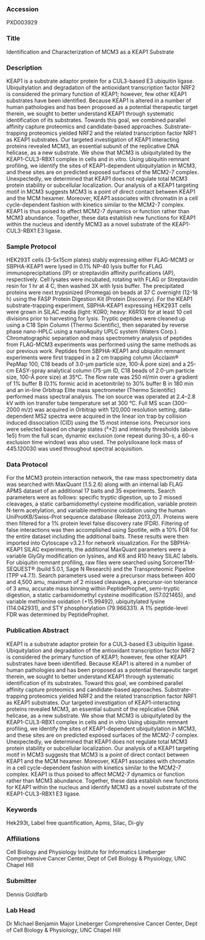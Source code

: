 ### Accession
PXD003929

### Title
Identification and Characterization of MCM3 as a KEAP1 Substrate

### Description
KEAP1 is a substrate adaptor protein for a CUL3-based E3 ubiquitin ligase. Ubiquitylation and degradation of the antioxidant transcription factor NRF2 is considered the primary function of KEAP1; however, few other KEAP1 substrates have been identified. Because KEAP1 is altered in a number of human pathologies and has been proposed as a potential therapeutic target therein, we sought to better understand KEAP1 through systematic identification of its substrates. Towards this goal, we combined parallel affinity capture proteomics and candidate-based approaches. Substrate-trapping proteomics yielded NRF2 and the related transcription factor NRF1 as KEAP1 substrates. Our targeted investigation of KEAP1 interacting proteins revealed MCM3, an essential subunit of the replicative DNA helicase, as a new substrate. We show that MCM3 is ubiquitylated by the KEAP1-CUL3-RBX1 complex in cells and in vitro. Using ubiquitin remnant profiling, we identify the sites of KEAP1-dependent ubiquitylation in MCM3, and these sites are on predicted exposed surfaces of the MCM2-7 complex. Unexpectedly, we determined that KEAP1 does not regulate total MCM3 protein stability or subcellular localization. Our analysis of a KEAP1 targeting motif in MCM3 suggests MCM3 is a point of direct contact between KEAP1 and the MCM hexamer. Moreover, KEAP1 associates with chromatin in a cell cycle-dependent fashion with kinetics similar to the MCM2-7 complex. KEAP1 is thus poised to affect MCM2-7 dynamics or function rather than MCM3 abundance. Together, these data establish new functions for KEAP1 within the nucleus and identify MCM3 as a novel substrate of the KEAP1-CUL3-RBX1 E3 ligase.

### Sample Protocol
HEK293T cells (3-5x15cm plates) stably expressing either FLAG-MCM3 or SBPHA-KEAP1 were lysed in 0.1% NP-40 lysis buffer for FLAG immunoprecipitations (IP) or streptavidin affinity purifications (AP), respectively. Cell lysates were incubated, rotating with FLAG or Streptavidin resin for 1 hr at 4 C, then washed 3X with lysis buffer. The precipitated proteins were next trypsinized (Promega) on beads at 37 C overnight (12-18 h) using the FASP Protein Digestion Kit (Protein Discovery). For the KEAP1 substrate-trapping experiment, SBPHA-KEAP1 expressing HEK293T cells were grown in SILAC media (light: K0R0; heavy: K6R10) for at least 10 cell divisions prior to harvesting for lysis. Tryptic peptides were cleaned up using a C18 Spin Column (Thermo Scientific), then separated by reverse phase nano-HPLC using a nanoAquity UPLC system (Waters Corp.). Chromatographic separation and mass spectrometry analysis of peptides from FLAG-MCM3 experiments was performed using the same methods as our previous work. Peptides from SBPHA-KEAP1 and ubiquitin remnant experiments were first trapped in a 2 cm trapping column (Acclaim® PepMap 100, C18 beads of 3.0-μm particle size, 100-Å pore size) and a 25-cm EASY-spray analytical column (75-μm ID, C18 beads of 2.0-μm particle size, 100-Å pore size) at 35°C. The flow rate was 250 nl/min over a gradient of 1% buffer B (0.1% formic acid in acetonitrile) to 30% buffer B in 180 min and an in-line Orbitrap Elite mass spectrometer (Thermo Scientific) performed mass spectral analysis. The ion source was operated at 2.4–2.8 kV with ion transfer tube temperature set at 300 °C. Full MS scan (300–2000 m/z) was acquired in Orbitrap with 120,000 resolution setting, data-dependent MS2 spectra were acquired in the linear ion trap by collision induced dissociation (CID) using the 15 most intense ions. Precursor ions were selected based on charge states (³+2) and intensity thresholds (above 1e5) from the full scan, dynamic exclusion (one repeat during 30-s, a 60-s exclusion time window) was also used. The polysiloxane lock mass of 445.120030 was used throughout spectral acquisition.

### Data Protocol
For the MCM3 protein interaction network, the raw mass spectrometry data was searched with MaxQuant (1.5.2.6) along with an internal lab FLAG APMS dataset of an additional 17 baits and 35 experiments. Search parameters were as follows: specific tryptic digestion, up to 2 missed cleavages, a static carbamidomethyl cysteine modification, variable protein N-term acetylation, and variable methionine oxidation using the human UniProtKB/Swiss-Prot sequence database (Release 2013_07). Proteins were then filtered for a 1% protein level false discovery rate (FDR). Filtering of false interactions was then accomplished using Spotlite, with a 10% FDR for the entire dataset including the additional baits. These results were then imported into Cytoscape v3.2.1 for network visualization. For the SBPHA-KEAP1 SILAC experiments, the additional MaxQuant parameters were a variable GlyGly modification on lysines, and K6 and R10 heavy SILAC labels.   For ubiquitin remnant profiling, raw files were searched using SorcererTM-SEQUEST® (build 5.0.1, Sage N Research) and the Transproteomic Pipeline (TPP v4.7.1). Search parameters used were a precursor mass between 400 and 4,500 amu, maximum of 2 missed cleavages, a precursor-ion tolerance of 3 amu, accurate mass binning within PeptideProphet, semi-tryptic digestion, a static carbamidomethyl cysteine modification (57.021465), and variable methionine oxidation (+15.99492), ubiquitylated lysine (114.042931), and STY phosphorylation (79.966331). A 1% peptide-level FDR was determined by PeptideProphet.

### Publication Abstract
KEAP1 is a substrate adaptor protein for a CUL3-based E3 ubiquitin ligase. Ubiquitylation and degradation of the antioxidant transcription factor NRF2 is considered the primary function of KEAP1; however, few other KEAP1 substrates have been identified. Because KEAP1 is altered in a number of human pathologies and has been proposed as a potential therapeutic target therein, we sought to better understand KEAP1 through systematic identification of its substrates. Toward this goal, we combined parallel affinity capture proteomics and candidate-based approaches. Substrate-trapping proteomics yielded NRF2 and the related transcription factor NRF1 as KEAP1 substrates. Our targeted investigation of KEAP1-interacting proteins revealed MCM3, an essential subunit of the replicative DNA helicase, as a new substrate. We show that MCM3 is ubiquitylated by the KEAP1-CUL3-RBX1 complex in cells and in vitro Using ubiquitin remnant profiling, we identify the sites of KEAP1-dependent ubiquitylation in MCM3, and these sites are on predicted exposed surfaces of the MCM2-7 complex. Unexpectedly, we determined that KEAP1 does not regulate total MCM3 protein stability or subcellular localization. Our analysis of a KEAP1 targeting motif in MCM3 suggests that MCM3 is a point of direct contact between KEAP1 and the MCM hexamer. Moreover, KEAP1 associates with chromatin in a cell cycle-dependent fashion with kinetics similar to the MCM2-7 complex. KEAP1 is thus poised to affect MCM2-7 dynamics or function rather than MCM3 abundance. Together, these data establish new functions for KEAP1 within the nucleus and identify MCM3 as a novel substrate of the KEAP1-CUL3-RBX1 E3 ligase.

### Keywords
Hek293t, Label free quantification, Apms, Silac, Di-gly

### Affiliations
Cell Biology and Physiology
Institute for Informatics
Lineberger Comprehensive Cancer Center, Dept of Cell Biology & Physiology, UNC Chapel Hill

### Submitter
Dennis Goldfarb

### Lab Head
Dr Michael Benjamin Major
Lineberger Comprehensive Cancer Center, Dept of Cell Biology & Physiology, UNC Chapel Hill


